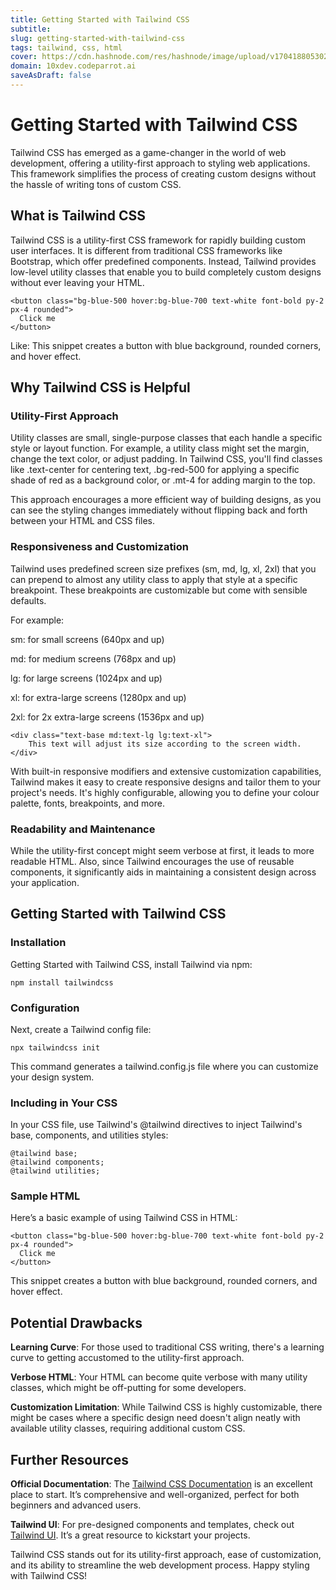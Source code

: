 ```yaml
---
title: Getting Started with Tailwind CSS
subtitle:
slug: getting-started-with-tailwind-css
tags: tailwind, css, html
cover: https://cdn.hashnode.com/res/hashnode/image/upload/v1704188053024/SOdhb7U6O.png?auto=format
domain: 10xdev.codeparrot.ai
saveAsDraft: false
---
```




# Getting Started with Tailwind CSS

Tailwind CSS has emerged as a game-changer in the world of web development, offering a utility-first approach to styling web applications. This framework simplifies the process of creating custom designs without the hassle of writing tons of custom CSS.

## What is Tailwind CSS

Tailwind CSS is a utility-first CSS framework for rapidly building custom user interfaces. It is different from traditional CSS frameworks like Bootstrap, which offer predefined components. Instead, Tailwind provides low-level utility classes that enable you to build completely custom designs without ever leaving your HTML.

```
<button class="bg-blue-500 hover:bg-blue-700 text-white font-bold py-2 px-4 rounded">
  Click me
</button>
```


Like: This snippet creates a button with blue background, rounded corners, and hover effect.

## Why Tailwind CSS is Helpful

### Utility-First Approach

Utility classes are small, single-purpose classes that each handle a specific style or layout function. For example, a utility class might set the margin, change the text color, or adjust padding. In Tailwind CSS, you'll find classes like .text-center for centering text, .bg-red-500 for applying a specific shade of red as a background color, or .mt-4 for adding margin to the top.

This approach encourages a more efficient way of building designs, as you can see the styling changes immediately without flipping back and forth between your HTML and CSS files.

### Responsiveness and Customization

Tailwind uses predefined screen size prefixes (sm, md, lg, xl, 2xl) that you can prepend to almost any utility class to apply that style at a specific breakpoint. These breakpoints are customizable but come with sensible defaults.

For example:

sm: for small screens (640px and up)

md: for medium screens (768px and up)

lg: for large screens (1024px and up)

xl: for extra-large screens (1280px and up)

2xl: for 2x extra-large screens (1536px and up)

```
<div class="text-base md:text-lg lg:text-xl">
    This text will adjust its size according to the screen width.
</div>
```

With built-in responsive modifiers and extensive customization capabilities, Tailwind makes it easy to create responsive designs and tailor them to your project's needs. It's highly configurable, allowing you to define your colour palette, fonts, breakpoints, and more.

### Readability and Maintenance

While the utility-first concept might seem verbose at first, it leads to more readable HTML. Also, since Tailwind encourages the use of reusable components, it significantly aids in maintaining a consistent design across your application.

## Getting Started with Tailwind CSS

### Installation

Getting Started with Tailwind CSS, install Tailwind via npm:

```
npm install tailwindcss
```

### Configuration

Next, create a Tailwind config file:

```
npx tailwindcss init
```

This command generates a tailwind.config.js file where you can customize your design system.

### Including in Your CSS

In your CSS file, use Tailwind's @tailwind directives to inject Tailwind's base, components, and utilities styles:

```
@tailwind base;
@tailwind components;
@tailwind utilities;
```

### Sample HTML

Here’s a basic example of using Tailwind CSS in HTML:

```
<button class="bg-blue-500 hover:bg-blue-700 text-white font-bold py-2 px-4 rounded">
  Click me
</button>
```

This snippet creates a button with blue background, rounded corners, and hover effect.

## Potential Drawbacks

**Learning Curve**: For those used to traditional CSS writing, there's a learning curve to getting accustomed to the utility-first approach.

**Verbose HTML**: Your HTML can become quite verbose with many utility classes, which might be off-putting for some developers.

**Customization Limitation**: While Tailwind CSS is highly customizable, there might be cases where a specific design need doesn't align neatly with available utility classes, requiring additional custom CSS.

## Further Resources

**Official Documentation**: The [Tailwind CSS Documentation](https://tailwindcss.com/) is an excellent place to start. It’s comprehensive and well-organized, perfect for both beginners and advanced users.

**Tailwind UI**: For pre-designed components and templates, check out [Tailwind UI](https://tailwindui.com/). It’s a great resource to kickstart your projects.

Tailwind CSS stands out for its utility-first approach, ease of customization, and its ability to streamline the web development process. Happy styling with Tailwind CSS!